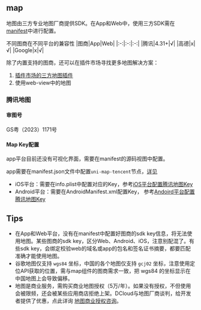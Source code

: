 ## map

<!-- UTSCOMJSON.map.description -->

地图由三方专业地图厂商提供SDK。在App和Web中，使用三方SDK需在[manifest](../collocation/manifest.md)中进行配置。

<!-- UTSCOMJSON.map.compatibility -->

不同图商在不同平台的兼容性
|图商|App|Web|
|:-:|:-:|:-:|
|腾讯|4.31+|√|
|高德|x|√|
|Google|x|√|

除了内置支持的图商，还可以在插件市场寻找更多地图解决方案：
1. [插件市场的三方地图插件](https://ext.dcloud.net.cn/search?q=%E5%9C%B0%E5%9B%BE&orderBy=Relevance&uni-appx=1)
2. 使用web-view中的地图

<!-- UTSCOMJSON.map.attribute -->

<!-- UTSCOMJSON.map.event -->

<!-- UTSCOMJSON.map.component_type -->

<!-- UTSCOMJSON.map.children -->

<!-- UTSCOMJSON.map.example -->

### 腾讯地图

#### 审图号

GS粤（2023）1171号

#### Map Key配置

app平台目前还没有可视化界面，需要在manifest的源码视图中配置。

app需要在manifest.json文件中配置`uni-map-tencent`节点，[详见](../collocation/manifest-modules.md#uni-map-tencent)


- iOS平台：需要在info.plist中配置对应的Key，参考[iOS平台配置腾讯地图Key](../collocation/manifest-modules.md#uni-map-tencent-ios-key)
- Android平台：需要在AndroidManifest.xml配置Key， 参考[Andoird平台配置腾讯地图Key](../collocation/manifest-modules.md#uni-map-tencent-android-key)


## Tips
- 在App和Web平台，没有在manifest中配置好图商的sdk key信息，将无法使用地图。某些图商的sdk key，区分Web、Android、iOS，注意别配混了。有些sdk key，会绑定校验web的域名或app的包名和签名证书摘要，都要匹配准确才能使用地图。
- 谷歌地图仅支持 `wgs84` 坐标，中国的各个地图仅支持 `gcj02` 坐标，注意使用定位API获取的位置，需与map组件的图商需求一致，把 wgs84 的坐标显示在中国地图上会导致偏移。
- 地图是商业服务，需购买商业地图授权（5万/年）。如果没有授权，不但使用会被限频，还会被某些应用商店拒绝上架。DCloud与地图厂商谈判，给开发者提供了优惠，点此详询 [地图商业授权咨询](https://ask.dcloud.net.cn/explore/map/)。

<!-- UTSCOMJSON.map.reference -->

